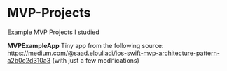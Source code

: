 # MVP-Projects
Example MVP Projects I studied

<b>MVPExampleApp</b>
Tiny app from the following source: https://medium.com/@saad.eloulladi/ios-swift-mvp-architecture-pattern-a2b0c2d310a3 (with just a few modifications)
